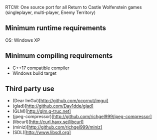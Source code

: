 RTCW: One source port for all Return to Castle Wolfenstein games
(singleplayer, multi-player, Enemy Territory)


Minimum runtime requirements
----------------------------
OS: Windows XP


Minimum compiling requirements
------------------------------
- C++17 compatible compiler
- Windows build target


Third party use
---------------

- (Dear ImGui)[http://github.com/ocornut/imgui]
- (glad)[http://github.com/Dav1dde/glad]
- (GLM)[http://glm.g-truc.net]
- (jpeg-compressor)[http://github.com/richgel999/jpeg-compressor]
- (libcurl)[http://curl.haxx.se/libcurl]
- (miniz)[http://github.com/richgel999/miniz]
- (SDL)[http://www.libsdl.org]
